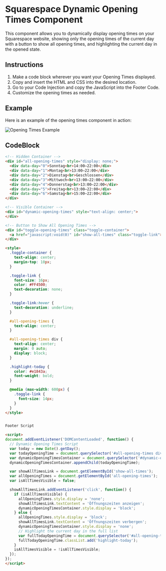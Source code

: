 # Squarespace Dynamic Opening Times Component

This component allows you to dynamically display opening times on your Squarespace website, showing only the opening times of the current day with a button to show all opening times, and highlighting the current day in the opened state.

## Instructions

1. Make a code block wherever you want your Opening Times displayed.
2. Copy and insert the HTML and CSS into the desired location.
3. Go to your Code Injection and copy the JavaScript into the Footer Code.
4. Customize the opening times as needed.

## Example

Here is an example of the opening times component in action:

![Opening Times Example](https://i.postimg.cc/CMnykSJg/ezgif-com-animated-gif-maker.gif)

## CodeBlock

```html
<!-- Hidden Container -->
<div id="all-opening-times" style="display: none;">
  <div data-day="0">Sonntag<br>14:00–22:00</div>
  <div data-day="1">Montag<br>13:00–22:00</div>
  <div data-day="2">Dienstag<br>Geschlossen</div>
  <div data-day="3">Mittwoch<br>13:00–22:00</div>
  <div data-day="4">Donnerstag<br>13:00–22:00</div>
  <div data-day="5">Freitag<br>13:00–22:00</div>
  <div data-day="6">Samstag<br>15:00–22:00</div>
</div>

<!-- Visible Container -->
<div id="dynamic-opening-times" style="text-align: center;">
</div>

<!-- Button to Show All Opening Times -->
<div id="toggle-opening-times" class="toggle-container">
  <a href="javascript:void(0)" id="show-all-times" class="toggle-link">Öffnungszeiten anzeigen</a>
</div>

<style>
  .toggle-container {
    text-align: center;
    margin-top: 10px;
  }

  .toggle-link {
    font-size: 16px;
    color: #FF4500;
    text-decoration: none;
  }

  .toggle-link:hover {
    text-decoration: underline;
  }

  #all-opening-times {
    text-align: center;
  }

  #all-opening-times div {
    text-align: center;
    margin: 0 auto;
    display: block;
  }

  .highlight-today {
    color: #e1843a;
    font-weight: bold;
  }

  @media (max-width: 600px) {
    .toggle-link {
      font-size: 14px;
    }
  }
</style>


Footer Script

<script>
document.addEventListener('DOMContentLoaded', function() {
  // Dynamic Opening Times Script
  var today = new Date().getDay();
  var todayOpeningTime = document.querySelector('#all-opening-times div[data-day="' + today + '"]').cloneNode(true);
  var dynamicOpeningTimesContainer = document.querySelector('#dynamic-opening-times');
  dynamicOpeningTimesContainer.appendChild(todayOpeningTime);

  var showAllTimesLink = document.getElementById('show-all-times');
  var allOpeningTimes = document.getElementById('all-opening-times');
  var isAllTimesVisible = false;

  showAllTimesLink.addEventListener('click', function() {
    if (isAllTimesVisible) {
      allOpeningTimes.style.display = 'none';
      showAllTimesLink.textContent = 'Öffnungszeiten anzeigen';
      dynamicOpeningTimesContainer.style.display = 'block';
    } else {
      allOpeningTimes.style.display = 'block';
      showAllTimesLink.textContent = 'Öffnungszeiten verbergen';
      dynamicOpeningTimesContainer.style.display = 'none';
      // Highlight the current day in the full list
      var fullTodayOpeningTime = document.querySelector('#all-opening-times div[data-day="' + today + '"]');
      fullTodayOpeningTime.classList.add('highlight-today');
    }
    isAllTimesVisible = !isAllTimesVisible;
  });
});
</script>
